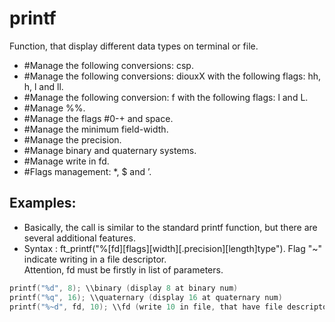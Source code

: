 # printf
Function, that display different data types on terminal or file.

- #Manage the following conversions: csp.
- #Manage the following conversions: diouxX with the following flags: hh, h, l and ll.
- #Manage the following conversion: f with the following flags: l and L.
- #Manage %%.
- #Manage the flags #0-+ and space.
- #Manage the minimum field-width.
- #Manage the precision.
- #Manage binary and quaternary systems.
- #Manage write in fd.
- #Flags management: *, $ and ’.

## Examples:
- Basically, the call is similar to the standard printf function, but there are several additional features.
- Syntax : ft_printf("%[fd][flags][width][.precision][length]type"). Flag "~" indicate writing in a file descriptor.\
Attention, fd must be firstly in list of parameters.
```c
printf("%d", 8); \\binary (display 8 at binary num)
printf("%q", 16); \\quaternary (display 16 at quaternary num)
printf("%~d", fd, 10); \\fd (write 10 in file, that have file descriptor - fd in system)
```
